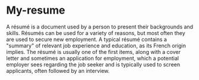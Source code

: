 # My-resume 
A résumé is a document used by a person to present their backgrounds and skills. Résumés can be used for a variety of reasons, but most often they are used to secure new employment.
A typical résumé contains a "summary" of relevant job experience and education, as its French origin implies. The résumé is usually one of the first items, along with a cover letter and sometimes an application for employment, which a potential employer sees regarding the job seeker and is typically used to screen applicants, often followed by an interview.
